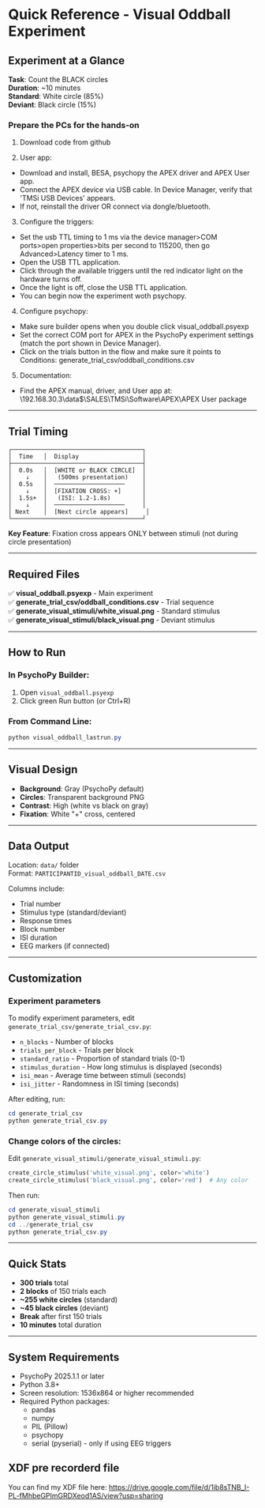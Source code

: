 # Quick Reference - Visual Oddball Experiment

## Experiment at a Glance

**Task**: Count the BLACK circles  
**Duration**: ~10 minutes  
**Standard**: White circle (85%)  
**Deviant**: Black circle (15%)  

### Prepare the PCs for the hands-on
1. Download code from github

2. User app:
- Download and install, BESA, psychopy the APEX driver and APEX User app.
- Connect the APEX device via USB cable. In Device Manager, verify that 'TMSi USB Devices' appears. 
- If not, reinstall the driver OR connect via dongle/bluetooth.

3. Configure the triggers: 
- Set the usb TTL timing to 1 ms via the device manager>COM ports>open properties>bits per second to 115200, then go Advanced>Latency timer to 1 ms.
- Open the USB TTL application.
- Click through the available triggers until the red indicator light on the hardware turns off.
- Once the light is off, close the USB TTL application.
- You can begin now the experiment woth psychopy.

4. Configure psychopy:
- Make sure builder opens when you double click visual_oddball.psyexp
- Set the correct COM port for APEX in the PsychoPy experiment settings (match the port shown in Device Manager).
- Click on the trials button in the flow and make sure it points to Conditions: generate_trial_csv/oddball_conditions.csv

5. Documentation:
- Find the APEX manual, driver, and User app at: \\192.168.30.3\data$\SALES\TMSi\Software\APEX\APEX User package


---

## Trial Timing

```
┌─────────────────────────────────────┐
│  Time   │  Display                  │
├─────────────────────────────────────┤
│  0.0s   │  [WHITE or BLACK CIRCLE]  │
│    ↓    │   (500ms presentation)    │
│  0.5s   │  ────────────────────     │
│    ↓    │  [FIXATION CROSS: +]      │
│  1.5s+  │   (ISI: 1.2-1.8s)         │
│    ↓    │  ────────────────────     │
│ Next    │  [Next circle appears]     │
└─────────────────────────────────────┘
```

**Key Feature**: Fixation cross appears ONLY between stimuli (not during circle presentation)

---

## Required Files

✅ **visual_oddball.psyexp** - Main experiment  
✅ **generate_trial_csv/oddball_conditions.csv** - Trial sequence  
✅ **generate_visual_stimuli/white_visual.png** - Standard stimulus  
✅ **generate_visual_stimuli/black_visual.png** - Deviant stimulus  

---

## How to Run

### In PsychoPy Builder:
1. Open `visual_oddball.psyexp`
2. Click green Run button (or Ctrl+R)

### From Command Line:
```powershell
python visual_oddball_lastrun.py
```

---

## Visual Design

- **Background**: Gray (PsychoPy default)
- **Circles**: Transparent background PNG
- **Contrast**: High (white vs black on gray)
- **Fixation**: White "+" cross, centered

---

## Data Output

Location: `data/` folder  
Format: `PARTICIPANTID_visual_oddball_DATE.csv`

Columns include:
- Trial number
- Stimulus type (standard/deviant)  
- Response times
- Block number
- ISI duration
- EEG markers (if connected)

---

## Customization

### Experiment parameters
To modify experiment parameters, edit `generate_trial_csv/generate_trial_csv.py`:
- `n_blocks` - Number of blocks
- `trials_per_block` - Trials per block
- `standard_ratio` - Proportion of standard trials (0-1)
- `stimulus_duration` - How long stimulus is displayed (seconds)
- `isi_mean` - Average time between stimuli (seconds)
- `isi_jitter` - Randomness in ISI timing (seconds)

After editing, run:
```powershell
cd generate_trial_csv
python generate_trial_csv.py
```

### Change colors of the circles:
Edit `generate_visual_stimuli/generate_visual_stimuli.py`:
```python
create_circle_stimulus('white_visual.png', color='white')
create_circle_stimulus('black_visual.png', color='red')  # Any color
```

Then run:
```powershell
cd generate_visual_stimuli
python generate_visual_stimuli.py
cd ../generate_trial_csv
python generate_trial_csv.py
```

---

## Quick Stats

- **300 trials** total
- **2 blocks** of 150 trials each
- **~255 white circles** (standard)
- **~45 black circles** (deviant)
- **Break** after first 150 trials
- **10 minutes** total duration

---

## System Requirements

- PsychoPy 2025.1.1 or later
- Python 3.8+
- Screen resolution: 1536x864 or higher recommended
- Required Python packages:
  - pandas
  - numpy
  - PIL (Pillow)
  - psychopy
  - serial (pyserial) - only if using EEG triggers

## XDF pre recorderd file
You can find my XDF file here: https://drive.google.com/file/d/1ib8sTNB_I-PL-fMhbeGPImGRDXeod1AS/view?usp=sharing